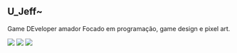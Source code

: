 ## U_Jeff~

Game DEveloper amador
Focado em programação, game design  e pixel art.

<div>
  <a href="https://www.instagram.com/jeffudev/" target="_blank"><img src="https://img.shields.io/badge/Instagram-FF0069.svg?style=for-the-badge&logo=Instagram&logoColor=white" target="_blank"></a>
  <a href="https://www.linkedin.com/in/jefferson-santana-213b7b285/" target="_blank"><img src="https://img.shields.io/badge/LinkedIn-0077B5?style=for-the-badge&logo=linkedin&logoColor=white" target="_blank"></a>
  <a href="mailto:jeffersonsant2002@gmail.com target="_blank"><img src="https://img.shields.io/badge/Gmail-EA4335.svg?style=for-the-badge&logo=Gmail&logoColor=white"></a>
</div>

